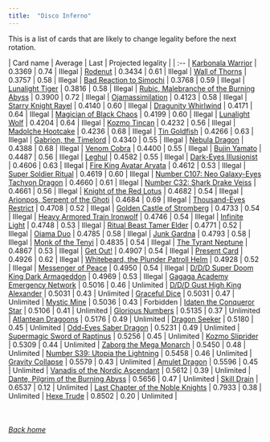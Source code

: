 ```yaml
---
title:  "Disco Inferno"
---
```


This is a list of cards that are likely to change legality before the next rotation.

| Card name | Average | Last | Projected legality |
| :-- |
[Karbonala Warrior](https://db.ygoprodeck.com/card/?search=Karbonala%20Warrior) | 0.3369 | 0.74 | Illegal |
[Rodenut](https://db.ygoprodeck.com/card/?search=Rodenut) | 0.3434 | 0.61 | Illegal |
[Wall of Thorns](https://db.ygoprodeck.com/card/?search=Wall%20of%20Thorns) | 0.3757 | 0.58 | Illegal |
[Bad Reaction to Simochi](https://db.ygoprodeck.com/card/?search=Bad%20Reaction%20to%20Simochi) | 0.3768 | 0.59 | Illegal |
[Lunalight Tiger](https://db.ygoprodeck.com/card/?search=Lunalight%20Tiger) | 0.3816 | 0.58 | Illegal |
[Rubic, Malebranche of the Burning Abyss](https://db.ygoprodeck.com/card/?search=Rubic,%20Malebranche%20of%20the%20Burning%20Abyss) | 0.3900 | 0.72 | Illegal |
[Ojamassimilation](https://db.ygoprodeck.com/card/?search=Ojamassimilation) | 0.4123 | 0.58 | Illegal |
[Starry Knight Rayel](https://db.ygoprodeck.com/card/?search=Starry%20Knight%20Rayel) | 0.4140 | 0.60 | Illegal |
[Dragunity Whirlwind](https://db.ygoprodeck.com/card/?search=Dragunity%20Whirlwind) | 0.4171 | 0.64 | Illegal |
[Magician of Black Chaos](https://db.ygoprodeck.com/card/?search=Magician%20of%20Black%20Chaos) | 0.4199 | 0.60 | Illegal |
[Lunalight Wolf](https://db.ygoprodeck.com/card/?search=Lunalight%20Wolf) | 0.4204 | 0.64 | Illegal |
[Kozmo Tincan](https://db.ygoprodeck.com/card/?search=Kozmo%20Tincan) | 0.4232 | 0.56 | Illegal |
[Madolche Hootcake](https://db.ygoprodeck.com/card/?search=Madolche%20Hootcake) | 0.4236 | 0.68 | Illegal |
[Tin Goldfish](https://db.ygoprodeck.com/card/?search=Tin%20Goldfish) | 0.4266 | 0.63 | Illegal |
[Gabrion, the Timelord](https://db.ygoprodeck.com/card/?search=Gabrion,%20the%20Timelord) | 0.4340 | 0.55 | Illegal |
[Nebula Dragon](https://db.ygoprodeck.com/card/?search=Nebula%20Dragon) | 0.4388 | 0.68 | Illegal |
[Venom Cobra](https://db.ygoprodeck.com/card/?search=Venom%20Cobra) | 0.4400 | 0.55 | Illegal |
[Bujin Yamato](https://db.ygoprodeck.com/card/?search=Bujin%20Yamato) | 0.4487 | 0.56 | Illegal |
[Leghul](https://db.ygoprodeck.com/card/?search=Leghul) | 0.4582 | 0.55 | Illegal |
[Dark-Eyes Illusionist](https://db.ygoprodeck.com/card/?search=Dark-Eyes%20Illusionist) | 0.4606 | 0.63 | Illegal |
[Fire King Avatar Arvata](https://db.ygoprodeck.com/card/?search=Fire%20King%20Avatar%20Arvata) | 0.4612 | 0.53 | Illegal |
[Super Soldier Ritual](https://db.ygoprodeck.com/card/?search=Super%20Soldier%20Ritual) | 0.4619 | 0.60 | Illegal |
[Number C107: Neo Galaxy-Eyes Tachyon Dragon](https://db.ygoprodeck.com/card/?search=Number%20C107:%20Neo%20Galaxy-Eyes%20Tachyon%20Dragon) | 0.4660 | 0.61 | Illegal |
[Number C32: Shark Drake Veiss](https://db.ygoprodeck.com/card/?search=Number%20C32:%20Shark%20Drake%20Veiss) | 0.4661 | 0.56 | Illegal |
[Knight of the Red Lotus](https://db.ygoprodeck.com/card/?search=Knight%20of%20the%20Red%20Lotus) | 0.4682 | 0.54 | Illegal |
[Arionpos, Serpent of the Ghoti](https://db.ygoprodeck.com/card/?search=Arionpos,%20Serpent%20of%20the%20Ghoti) | 0.4684 | 0.69 | Illegal |
[Thousand-Eyes Restrict](https://db.ygoprodeck.com/card/?search=Thousand-Eyes%20Restrict) | 0.4708 | 0.52 | Illegal |
[Golden Castle of Stromberg](https://db.ygoprodeck.com/card/?search=Golden%20Castle%20of%20Stromberg) | 0.4733 | 0.54 | Illegal |
[Heavy Armored Train Ironwolf](https://db.ygoprodeck.com/card/?search=Heavy%20Armored%20Train%20Ironwolf) | 0.4746 | 0.54 | Illegal |
[Infinite Light](https://db.ygoprodeck.com/card/?search=Infinite%20Light) | 0.4748 | 0.53 | Illegal |
[Ritual Beast Tamer Elder](https://db.ygoprodeck.com/card/?search=Ritual%20Beast%20Tamer%20Elder) | 0.4771 | 0.52 | Illegal |
[Ojama Duo](https://db.ygoprodeck.com/card/?search=Ojama%20Duo) | 0.4785 | 0.58 | Illegal |
[Junk Gardna](https://db.ygoprodeck.com/card/?search=Junk%20Gardna) | 0.4793 | 0.58 | Illegal |
[Monk of the Tenyi](https://db.ygoprodeck.com/card/?search=Monk%20of%20the%20Tenyi) | 0.4835 | 0.54 | Illegal |
[The Tyrant Neptune](https://db.ygoprodeck.com/card/?search=The%20Tyrant%20Neptune) | 0.4867 | 0.53 | Illegal |
[Get Out!](https://db.ygoprodeck.com/card/?search=Get%20Out!) | 0.4907 | 0.54 | Illegal |
[Present Card](https://db.ygoprodeck.com/card/?search=Present%20Card) | 0.4926 | 0.62 | Illegal |
[Whitebeard, the Plunder Patroll Helm](https://db.ygoprodeck.com/card/?search=Whitebeard,%20the%20Plunder%20Patroll%20Helm) | 0.4928 | 0.52 | Illegal |
[Messenger of Peace](https://db.ygoprodeck.com/card/?search=Messenger%20of%20Peace) | 0.4950 | 0.54 | Illegal |
[D/D/D Super Doom King Dark Armageddon](https://db.ygoprodeck.com/card/?search=D/D/D%20Super%20Doom%20King%20Dark%20Armageddon) | 0.4969 | 0.53 | Illegal |
[Gagaga Academy Emergency Network](https://db.ygoprodeck.com/card/?search=Gagaga%20Academy%20Emergency%20Network) | 0.5016 | 0.46 | Unlimited |
[D/D/D Gust High King Alexander](https://db.ygoprodeck.com/card/?search=D/D/D%20Gust%20High%20King%20Alexander) | 0.5031 | 0.43 | Unlimited |
[Graceful Dice](https://db.ygoprodeck.com/card/?search=Graceful%20Dice) | 0.5031 | 0.47 | Unlimited |
[Mystic Mine](https://db.ygoprodeck.com/card/?search=Mystic%20Mine) | 0.5036 | 0.43 | Forbidden |
[Idaten the Conqueror Star](https://db.ygoprodeck.com/card/?search=Idaten%20the%20Conqueror%20Star) | 0.5106 | 0.41 | Unlimited |
[Glorious Numbers](https://db.ygoprodeck.com/card/?search=Glorious%20Numbers) | 0.5135 | 0.37 | Unlimited |
[Atlantean Dragoons](https://db.ygoprodeck.com/card/?search=Atlantean%20Dragoons) | 0.5176 | 0.49 | Unlimited |
[Dragon Seeker](https://db.ygoprodeck.com/card/?search=Dragon%20Seeker) | 0.5180 | 0.45 | Unlimited |
[Odd-Eyes Saber Dragon](https://db.ygoprodeck.com/card/?search=Odd-Eyes%20Saber%20Dragon) | 0.5231 | 0.49 | Unlimited |
[Supermagic Sword of Raptinus](https://db.ygoprodeck.com/card/?search=Supermagic%20Sword%20of%20Raptinus) | 0.5256 | 0.45 | Unlimited |
[Kozmo Sliprider](https://db.ygoprodeck.com/card/?search=Kozmo%20Sliprider) | 0.5309 | 0.44 | Unlimited |
[Zaborg the Mega Monarch](https://db.ygoprodeck.com/card/?search=Zaborg%20the%20Mega%20Monarch) | 0.5450 | 0.48 | Unlimited |
[Number S39: Utopia the Lightning](https://db.ygoprodeck.com/card/?search=Number%20S39:%20Utopia%20the%20Lightning) | 0.5458 | 0.46 | Unlimited |
[Gravity Collapse](https://db.ygoprodeck.com/card/?search=Gravity%20Collapse) | 0.5579 | 0.43 | Unlimited |
[Amulet Dragon](https://db.ygoprodeck.com/card/?search=Amulet%20Dragon) | 0.5596 | 0.45 | Unlimited |
[Vanadis of the Nordic Ascendant](https://db.ygoprodeck.com/card/?search=Vanadis%20of%20the%20Nordic%20Ascendant) | 0.5612 | 0.39 | Unlimited |
[Dante, Pilgrim of the Burning Abyss](https://db.ygoprodeck.com/card/?search=Dante,%20Pilgrim%20of%20the%20Burning%20Abyss) | 0.5656 | 0.47 | Unlimited |
[Skill Drain](https://db.ygoprodeck.com/card/?search=Skill%20Drain) | 0.6537 | 0.12 | Unlimited |
[Last Chapter of the Noble Knights](https://db.ygoprodeck.com/card/?search=Last%20Chapter%20of%20the%20Noble%20Knights) | 0.7933 | 0.38 | Unlimited |
[Hexe Trude](https://db.ygoprodeck.com/card/?search=Hexe%20Trude) | 0.8502 | 0.20 | Unlimited |

<br>

###### [Back home](index)